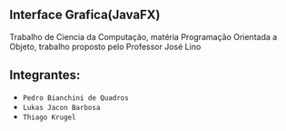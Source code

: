 ## Interface Grafica(JavaFX)

Trabalho de Ciencia da Computação, matéria Programação Orientada a Objeto, trabalho proposto pelo Professor José Lino

## Integrantes:

- `Pedro Bianchini de Quadros`
- `Lukas Jacon Barbosa`
- `Thiago Krugel`
